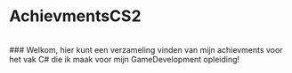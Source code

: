 # AchievmentsCS2
<br>
### Welkom, hier kunt een verzameling vinden van mijn achievments voor het vak C# die ik maak voor mijn GameDevelopment opleiding!
